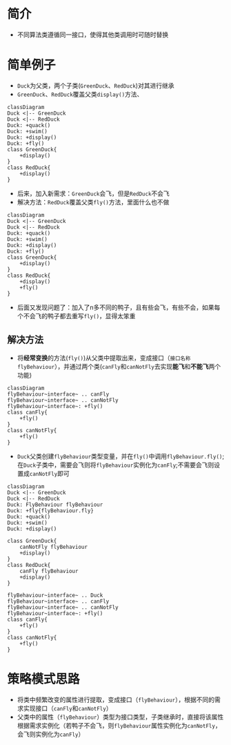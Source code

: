 # 简介
- 不同算法类遵循同一接口，使得其他类调用时可随时替换

# 简单例子
- `Duck`为父类，两个子类(`GreenDuck`、`RedDuck`)对其进行继承
- `GreenDuck`、`RedDuck`覆盖父类`display()`方法、
```mermaid
classDiagram
Duck <|-- GreenDuck
Duck <|-- RedDuck
Duck: +quack()
Duck: +swim()
Duck: +display()
Duck: +fly()
class GreenDuck{
    +display()
}
class RedDuck{
    +display()
}
```
- 后来，加入新需求：`GreenDuck`会飞，但是`RedDuck`不会飞
- 解决方法：`RedDuck`覆盖父类`fly()`方法，里面什么也不做
```mermaid
classDiagram
Duck <|-- GreenDuck
Duck <|-- RedDuck
Duck: +quack()
Duck: +swim()
Duck: +display()
Duck: +fly()
class GreenDuck{
    +display()
}
class RedDuck{
    +display()
    +fly()
}
```
- 后面又发现问题了：加入了n多不同的鸭子，且有些会飞，有些不会，如果每个不会飞的鸭子都去重写`fly()`，显得太笨重
## 解决方法
- 将**经常变换**的方法(`fly()`)从父类中提取出来，变成接口（`接口名称flyBehaviour`），并通过两个类(`canFly`和`canNotFly`去实现**能飞**和**不能飞**两个功能)
```mermaid
classDiagram
flyBehaviour~interface~ .. canFly
flyBehaviour~interface~ .. canNotFly
flyBehaviour~interface~: +fly()
class canFly{
    +fly()
}
class canNotFly{
    +fly()
}
```
- `Duck`父类创建`flyBehaviour`类型变量，并在`fly()`中调用`flyBehaviour.fly()`;在`Duck`子类中，需要会飞则将`flyBehaviour`实例化为`canFly`;不需要会飞则设置成`canNotFly`即可

```mermaid
classDiagram
Duck <|-- GreenDuck
Duck <|-- RedDuck
Duck: FlyBehaviour flyBehaviour
Duck: +fly{flyBehaviour.fly}
Duck: +quack()
Duck: +swim()
Duck: +display()

class GreenDuck{
    canNotFly flyBehaviour
    +display()
}
class RedDuck{
    canFly flyBehaviour
    +display()
}

flyBehaviour~interface~ .. Duck
flyBehaviour~interface~ .. canFly
flyBehaviour~interface~ .. canNotFly
flyBehaviour~interface~: +fly()
class canFly{
    +fly()
}
class canNotFly{
    +fly()
}
```
# 策略模式思路
- 将类中频繁改变的属性进行提取，变成接口（`flyBehaviour`），根据不同的需求实现接口（`canFly`和`canNotFly`）
- 父类中的属性（`flyBehaviour`）类型为接口类型，子类继承时，直接将该属性根据需求实例化（若鸭子不会飞，则`flyBehaviour`属性实例化为`canNotFly`，会飞则实例化为`canFly`）